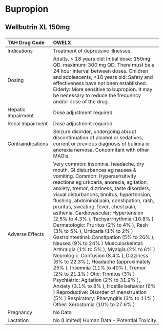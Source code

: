 # Bupropion

## Wellbutrin XL 150mg

##### 

| TAH Drug Code      | OWELX                                                                                                                                                                                                                                                                                                                                                                                                                                                                                                                                                                                                                                                                                                                                                                                                                                                                                                                                                                                                  |
|:-------------------|:-------------------------------------------------------------------------------------------------------------------------------------------------------------------------------------------------------------------------------------------------------------------------------------------------------------------------------------------------------------------------------------------------------------------------------------------------------------------------------------------------------------------------------------------------------------------------------------------------------------------------------------------------------------------------------------------------------------------------------------------------------------------------------------------------------------------------------------------------------------------------------------------------------------------------------------------------------------------------------------------------------|
| Indications        | Treatment of depressive illnesses.                                                                                                                                                                                                                                                                                                                                                                                                                                                                                                                                                                                                                                                                                                                                                                                                                                                                                                                                                                     |
| Dosing             | Adults, > 18 years old: Initial dose: 150mg QD. maximum: 300 mg QD. There must be a 24 hour interval between doses. Children and adolescents, <18 years old: Safety and effectiveness have not been established. Elderly: More sensitive to bupropion. It may be necessary to reduce the frequency and/or dose of the drug.                                                                                                                                                                                                                                                                                                                                                                                                                                                                                                                                                                                                                                                                            |
| Hepatic Impairment | Dose adjustment required                                                                                                                                                                                                                                                                                                                                                                                                                                                                                                                                                                                                                                                                                                                                                                                                                                                                                                                                                                               |
| Renal Impairment   | Dose adjustment required                                                                                                                                                                                                                                                                                                                                                                                                                                                                                                                                                                                                                                                                                                                                                                                                                                                                                                                                                                               |
| Contraindications  | Seizure disorder, undergoing abrupt discontinuation of alcohol or sedatives, current or previous diagnosis of bulimia or anorexia nervosa. Concomitant with other MAOIs.                                                                                                                                                                                                                                                                                                                                                                                                                                                                                                                                                                                                                                                                                                                                                                                                                               |
| Adverse Effects    | Very common: Insomnia, headache, dry mouth, GI disturbances eg nausea & vomiting. Common: Hypersensitivity reactions eg urticaria, anorexia, agitation, anxiety, tremor, dizziness, taste disorders, visual disturbances, tinnitus, hypertension, flushing, abdominal pain, constipation, rash, pruritus, sweating, fever, chest pain, asthenia. Cardiovascular: Hypertension (2.5% to 4.3% ), Tachyarrhythmia (10.8% ) Dermatologic: Pruritus (2% to 4% ), Rash (3% to 5% ), Urticaria (1% to 2% ) Gastrointestinal: Constipation (5% to 26% ), Nausea (9% to 24% ) Musculoskeletal: Arthralgia (1% to 5% ), Myalgia (2% to 6% ) Neurologic: Confusion (8.4% ), Dizziness (6% to 22.3% ), Headache (approximately 25% ), Insomnia (11% to 40% ), Tremor (2% to 21.1% ) Otic: Tinnitus (3% ) Psychiatric: Agitation (2% to 31.9% ), Anxiety (3.1% to 8% ), Hostile behavior (6% ) Reproductive: Disorder of menstruation (5% ) Respiratory: Pharyngitis (3% to 11% ) Other: Xerostomia (10% to 27.6% ) |
| Pregnancy          | No Data                                                                                                                                                                                                                                                                                                                                                                                                                                                                                                                                                                                                                                                                                                                                                                                                                                                                                                                                                                                                |
| Lactation          | No (Limited) Human Data - Potential Toxicity                                                                                                                                                                                                                                                                                                                                                                                                                                                                                                                                                                                                                                                                                                                                                                                                                                                                                                                                                           |

